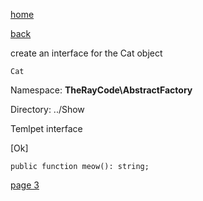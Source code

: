 [home](./page01.md)

[back](./page01.md)

create an interface for the Cat object

```
Cat
```

Namespace: **TheRayCode\AbstractFactory**

Directory: ../Show


Temlpet interface

[Ok]


```
public function meow(): string;
```

[page 3](./page03.md)
